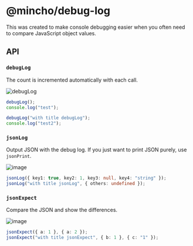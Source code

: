 # @mincho/debug-log

This was created to make console debugging easier when you often need to compare JavaScript object values.

## API
### `debugLog`

The count is incremented automatically with each call.

![debugLog](https://github.com/user-attachments/assets/a0a2b545-be99-4db2-98d9-cc4535563d8a)

```typescript
debugLog();
console.log("test");

debugLog("with title debugLog");
console.log("test2");
```

### `jsonLog`

Output JSON with the debug log.
If you just want to print JSON purely, use `jsonPrint`.

![image](https://github.com/user-attachments/assets/e5bb7c93-baec-419c-8472-19b014d72ce0)

```typescript
jsonLog({ key1: true, key2: 1, key3: null, key4: "string" });
jsonLog("with title jsonLog", { others: undefined });
```

### `jsonExpect`

Compare the JSON and show the differences.

![image](https://github.com/user-attachments/assets/941dc0a8-aa9a-4196-877d-417a912e81d1)

```typescript
jsonExpect({ a: 1 }, { a: 2 });
jsonExpect("with title jsonExpect", { b: 1 }, { c: "1" });
```

